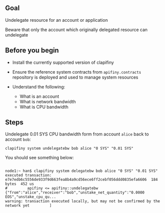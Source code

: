 ## Goal

Undelegate resource for an account or application

Beware that only the account which originally delegated resource can undelegate

## Before you begin

* Install the currently supported version of clapifiny

* Ensure the reference system contracts from `apifiny.contracts` repository is deployed and used to manage system resources

* Understand the following:
  * What is an account
  * What is network bandwidth
  * What is CPU bandwidth

## Steps

Undelegate 0.01 SYS CPU bandwidth form from account `alice` back to account `bob`:

```shell
clapifiny system undelegatebw bob alice "0 SYS" "0.01 SYS"
```

You should see something below:

```shell

node1:~ han$ clapifiny system delegatebw bob alice "0 SYS" "0.01 SYS"
executed transaction: e7e7edb6c5556de933f9d663fea8b4a9cd56ece6ff2cebf056ddd0835efa6606  184 bytes  452 us
#         apifiny <= apifiny::undelegatebw          {"from":"alice","receiver":"bob","unstake_net_quantity":"0.0000 EOS","unstake_cpu_qu...
warning: transaction executed locally, but may not be confirmed by the network yet         ]
```